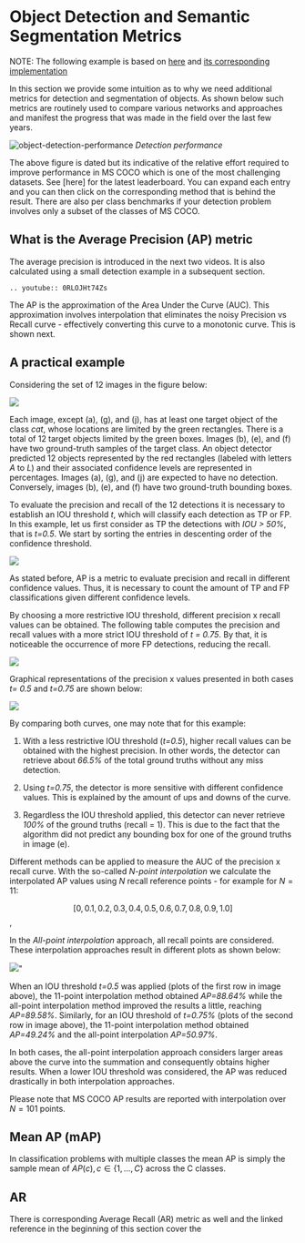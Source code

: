 # Object Detection and Semantic Segmentation Metrics

NOTE: The following example is based on  [here](https://www.mdpi.com/2079-9292/10/3/279) and [its corresponding implementation](https://github.com/rafaelpadilla/review_object_detection_metrics)

In this section we provide some intuition as to why we need additional metrics for detection and segmentation of objects.  As shown below such metrics are routinely used to compare various networks and approaches and manifest the progress that was made in the field over the last few years. 

![object-detection-performance](images/object-detection-performance.png)
_Detection performance_

The above figure is dated but its indicative of the relative effort required to improve performance in MS COCO which is one of the most challenging datasets. See [here] for the latest leaderboard.  You can expand each entry and you can then click on the corresponding method that is behind the result. There are also per class benchmarks if your detection problem involves only a subset of the classes of MS COCO. 

## What is the Average Precision (AP) metric

The average precision is introduced in the next two videos. It is also calculated using a small detection example in a subsequent section.  

```{{<video https://www.youtube.com/watch?v=FUg6c7Ks07o>}}
.. youtube:: 0RLOJHt74Zs
```
The AP is the approximation of the Area Under the Curve (AUC). This approximation involves interpolation that eliminates the noisy Precision vs Recall curve - effectively converting this curve to a monotonic curve. This is shown next. 

## A practical example

Considering the set of 12 images in the figure below:

![](images/toy_example_mosaic.png)

Each image, except (a), (g), and (j), has at least one target object of the class *cat*, whose locations are limited by the green rectangles.
There is a total of 12 target objects limited by the green boxes. Images (b), (e), and (f) have two ground-truth samples of the target class.
An object detector predicted 12 objects represented by the red rectangles (labeled with letters *A* to *L*) and their associated confidence levels are represented in percentages. Images (a), (g), and (j) are expected to have no detection. Conversely, images (b), (e), and (f) have two ground-truth bounding boxes.

To evaluate the precision and recall of the 12 detections it is necessary to establish an IOU threshold *t*, which will classify each detection as TP or FP.
In this example, let us first consider as TP the detections with *IOU > 50%*, that is *t=0.5*. We start by sorting the entries in descenting order of the confidence threshold. 


![](images/table_1_toyexample.png)

As stated before, AP is a metric to evaluate precision and recall in different confidence values. Thus, it is necessary to count the amount of TP and FP classifications given different confidence levels.

By choosing a more restrictive IOU threshold, different precision x recall values can be obtained. The following table computes the precision and recall values with a more strict IOU threshold of *t = 0.75*. By that, it is noticeable the occurrence of more FP detections, reducing the recall. 

![](images/table_2_toyexample.png)


Graphical representations of the precision x values presented in both cases *t= 0.5* and *t=0.75* are shown below:

![](images/precision_recall_curve_toyexample.png)


By comparing both curves, one may note that for this example:

1) With a less restrictive IOU threshold (*t=0.5*), higher recall values can be obtained with the highest precision. In other words, the detector can retrieve about *66.5%* of the total ground truths without any miss detection.

2) Using *t=0.75*, the detector is more sensitive with different confidence values. This is explained by the amount of ups and downs of the curve.

3) Regardless the IOU threshold applied, this detector can never retrieve *100%* of the ground truths (recall = 1). This is due to the fact that the algorithm did not predict any bounding box for one of the ground truths in image (e).

Different methods can be applied to measure the AUC of the precision x recall curve. With the so-called *N-point interpolation* we calculate the interpolated AP values using $N$ recall reference points - for example for $N=11$:

$$[0, 0.1, 0.2, 0.3, 0.4, 0.5, 0.6, 0.7, 0.8, 0.9, 1.0]$$, 

In the *All-point interpolation* approach, all recall points are considered. These interpolation approaches result in different plots as shown below:

![](images/interpolations_toyexample.png)"

When an IOU threshold *t=0.5* was applied (plots of the first row in image above), the 11-point interpolation method obtained *AP=88.64%* while the all-point interpolation method improved the results a little, reaching *AP=89.58%*. Similarly, for an IOU threshold of *t=0.75%* (plots of the second row in image above), the 11-point interpolation method obtained *AP=49.24%* and the all-point interpolation *AP=50.97%*. 

In both cases, the all-point interpolation approach considers larger areas above the curve into the summation and consequently obtains higher results.
When a lower IOU threshold was considered, the AP was reduced drastically in both interpolation approaches. 

Please note that MS COCO AP results are reported with interpolation over $N=101$ points. 

## Mean AP (mAP) 

In classification problems with multiple classes the mean AP is simply the sample mean of $AP(c), c \in \{1, \dots, C\}$ across the C classes. 

## AR

There is corresponding Average Recall (AR) metric as well and the linked reference in the beginning of this section cover the  